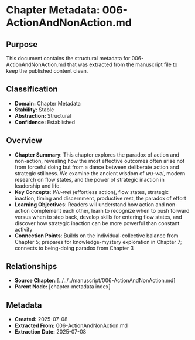 # Chapter Metadata: 006-ActionAndNonAction.md

## Purpose
This document contains the structural metadata for 006-ActionAndNonAction.md that was extracted from the manuscript file to keep the published content clean.

## Classification
- **Domain:** Chapter Metadata
- **Stability:** Stable
- **Abstraction:** Structural
- **Confidence:** Established

## Overview
- **Chapter Summary**: This chapter explores the paradox of action and non-action, revealing how the most effective outcomes often arise not from forceful doing but from a dance between deliberate action and strategic stillness. We examine the ancient wisdom of *wu-wei*, modern research on flow states, and the power of strategic inaction in leadership and life.
- **Key Concepts**: *Wu-wei* (effortless action), flow states, strategic inaction, timing and discernment, productive rest, the paradox of effort
- **Learning Objectives**: Readers will understand how action and non-action complement each other, learn to recognize when to push forward versus when to step back, develop skills for entering flow states, and discover how strategic inaction can be more powerful than constant activity
- **Connection Points**: Builds on the individual-collective balance from Chapter 5; prepares for knowledge-mystery exploration in Chapter 7; connects to being-doing paradox from Chapter 3


## Relationships
- **Source Chapter:** [../../../manuscript/006-ActionAndNonAction.md]
- **Parent Node:** [chapter-metadata index]

## Metadata
- **Created:** 2025-07-08
- **Extracted From:** 006-ActionAndNonAction.md
- **Extraction Date:** 2025-07-08
